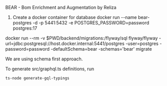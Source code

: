 BEAR - Bom Enrichment and Augmentation by Reliza

1. Create a docker container for database
docker run --name bear-postgres -d -p 5441:5432 -e POSTGRES_PASSWORD=password postgres:17

docker run --rm -v $PWD/backend/migrations:/flyway/sql flyway/flyway -url=jdbc:postgresql://host.docker.internal:5441/postgres -user=postgres -password=password -defaultSchema=bear -schemas='bear' migrate

We are using schema first approach.

To generate src/graphql.ts definitions, run

```
ts-node generate-gql-typings
```